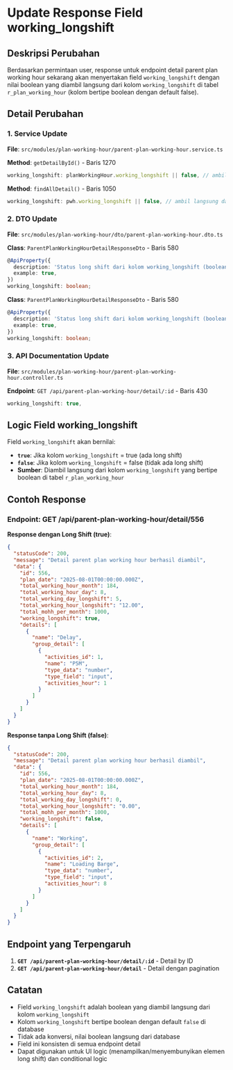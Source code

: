 # Update Response Field working_longshift

## Deskripsi Perubahan

Berdasarkan permintaan user, response untuk endpoint detail parent plan working hour sekarang akan menyertakan field `working_longshift` dengan nilai boolean yang diambil langsung dari kolom `working_longshift` di tabel `r_plan_working_hour` (kolom bertipe boolean dengan default false).

## Detail Perubahan

### 1. Service Update
**File**: `src/modules/plan-working-hour/parent-plan-working-hour.service.ts`

**Method**: `getDetailById()` - Baris 1270
```typescript
working_longshift: planWorkingHour.working_longshift || false, // ambil langsung dari kolom working_longshift yang bertipe boolean
```

**Method**: `findAllDetail()` - Baris 1050
```typescript
working_longshift: pwh.working_longshift || false, // ambil langsung dari kolom working_longshift yang bertipe boolean
```

### 2. DTO Update
**File**: `src/modules/plan-working-hour/dto/parent-plan-working-hour.dto.ts`

**Class**: `ParentPlanWorkingHourDetailResponseDto` - Baris 580
```typescript
@ApiProperty({
  description: 'Status long shift dari kolom working_longshift (boolean: true = ada long shift, false = tidak ada long shift)',
  example: true,
})
working_longshift: boolean;
```

**Class**: `ParentPlanWorkingHourDetailResponseDto` - Baris 580
```typescript
@ApiProperty({
  description: 'Status long shift dari kolom working_longshift (boolean: true = ada long shift, false = tidak ada long shift)',
  example: true,
})
working_longshift: boolean;
```

### 3. API Documentation Update
**File**: `src/modules/plan-working-hour/parent-plan-working-hour.controller.ts`

**Endpoint**: `GET /api/parent-plan-working-hour/detail/:id` - Baris 430
```typescript
working_longshift: true,
```

## Logic Field working_longshift

Field `working_longshift` akan bernilai:
- **`true`**: Jika kolom `working_longshift` = true (ada long shift)
- **`false`**: Jika kolom `working_longshift` = false (tidak ada long shift)
- **Sumber**: Diambil langsung dari kolom `working_longshift` yang bertipe boolean di tabel `r_plan_working_hour`

## Contoh Response

### Endpoint: GET /api/parent-plan-working-hour/detail/556

**Response dengan Long Shift (true)**:
```json
{
  "statusCode": 200,
  "message": "Detail parent plan working hour berhasil diambil",
  "data": {
    "id": 556,
    "plan_date": "2025-08-01T00:00:00.000Z",
    "total_working_hour_month": 184,
    "total_working_hour_day": 8,
    "total_working_day_longshift": 5,
    "total_working_hour_longshift": "12.00",
    "total_mohh_per_month": 1000,
    "working_longshift": true,
    "details": [
      {
        "name": "Delay",
        "group_detail": [
          {
            "activities_id": 1,
            "name": "P5M",
            "type_data": "number",
            "type_field": "input",
            "activities_hour": 1
          }
        ]
      }
    ]
  }
}
```

**Response tanpa Long Shift (false)**:
```json
{
  "statusCode": 200,
  "message": "Detail parent plan working hour berhasil diambil",
  "data": {
    "id": 556,
    "plan_date": "2025-08-01T00:00:00.000Z",
    "total_working_hour_month": 184,
    "total_working_hour_day": 8,
    "total_working_day_longshift": 0,
    "total_working_hour_longshift": "0.00",
    "total_mohh_per_month": 1000,
    "working_longshift": false,
    "details": [
      {
        "name": "Working",
        "group_detail": [
          {
            "activities_id": 2,
            "name": "Loading Barge",
            "type_data": "number",
            "type_field": "input",
            "activities_hour": 8
          }
        ]
      }
    ]
  }
}
```

## Endpoint yang Terpengaruh

1. **`GET /api/parent-plan-working-hour/detail/:id`** - Detail by ID
2. **`GET /api/parent-plan-working-hour/detail`** - Detail dengan pagination

## Catatan

- Field `working_longshift` adalah boolean yang diambil langsung dari kolom `working_longshift`
- Kolom `working_longshift` bertipe boolean dengan default `false` di database
- Tidak ada konversi, nilai boolean langsung dari database
- Field ini konsisten di semua endpoint detail
- Dapat digunakan untuk UI logic (menampilkan/menyembunyikan elemen long shift) dan conditional logic
